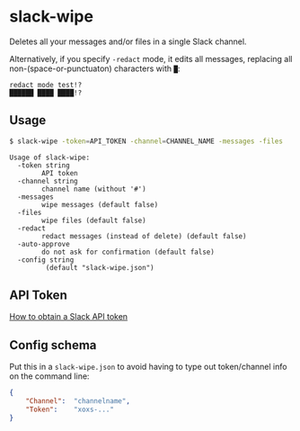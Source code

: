 # slack-wipe

Deletes all your messages and/or files in a single Slack channel.

Alternatively, if you specify `-redact` mode, it edits all messages, replacing all non-(space-or-punctuaton) characters with `█`:

```text
redact mode test!?
██████ ████ ████!?
```


## Usage

```sh
$ slack-wipe -token=API_TOKEN -channel=CHANNEL_NAME -messages -files
```

```
Usage of slack-wipe:
  -token string
        API token
  -channel string
        channel name (without '#')
  -messages
        wipe messages (default false)
  -files
        wipe files (default false)
  -redact
        redact messages (instead of delete) (default false)
  -auto-approve
        do not ask for confirmation (default false)
  -config string
         (default "slack-wipe.json")
```

## API Token

[How to obtain a Slack API token](https://github.com/jackellenberger/emojme#finding-a-slack-token)

## Config schema

Put this in a `slack-wipe.json` to avoid having to type out token/channel info on the command line:

```json
{
    "Channel":  "channelname",
    "Token":    "xoxs-..."
}
```
